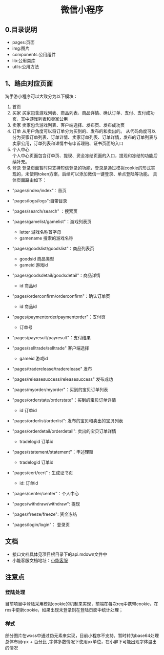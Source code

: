 # <center>微信小程序<center/>  

## 0.目录说明  

+ pages:页面  
+ img:图片  
+ components:公用组件  
+ lib:公用类库  
+ utils:公用方法  

## 1、路由对应页面  

  淘手游小程序可以大致分为以下模块：
  1. 首页  
  2. 买家
    买家包含游戏列表、商品列表、商品详情、确认订单、支付、支付成功页，其中游戏列表和卖家公用
  3. 卖家
    卖家包含游戏列表、客户端选择、发布页、发布成功页  
  4. 订单
    从用户角度可以将订单分为买到的、发布的和卖出的。
    从代码角度可以分为买家订单列表、订单详情、卖家订单列表、订单详情，发布的订单列表与卖家公用，订单列表和详情中有申诉理赔、证书页面的入口
  5. 个人中心  
    个人中心页面包含订单页、提现、资金冻结页面的入口，提现和冻结的功能后续补充。
  6. 登录
    登录页面暂时只支持短信登录的功能，登录是通过模拟cookie的形式实现的，未使用token方案，后续可以添加微信一键登录、单点登陆等功能。
  具体页面路由如下：
+ "pages/index/index"：首页  
+ "pages/logs/logs":自带目录  
+ "pages/search/search" ：搜索页  

+ "pages/gamelist/gamelist"：游戏列表页  
  + letter 游戏名称首字母
  + gamename 搜索的游戏名称
+ "pages/goodslist/goodslist"：商品列表页
  + goodsid 商品类型
  + gameid 游戏id
+ "pages/goodsdetail/goodsdetail"：商品详情  
  + id 商品id
+ "pages/orderconfirm/orderconfirm"：确认订单页  
  + id 商品id
+ "pages/paymentorder/paymentorder"：支付页
  + 订单号  
+ "pages/payresult/payresult"：支付结果  

+ "pages/selltrade/selltrade" 客户端选择
  + gameid 游戏id
+ "pages/traderelease/traderelease" 发布  
+ "pages/releasesuccess/releasesuccess" 发布成功  

+ "pages/myorder/myorder"：买到的宝贝订单列表
+ "pages/orderstate/orderstate"：买到的宝贝订单详情  
  + id 订单id
+ "pages/orderlist/orderlist": 发布的宝贝和卖出的宝贝列表
+ "pages/orderdetail/orderdetail": 卖出的宝贝订单详情  
  + tradelogid 订单id
+ "pages/statement/statement"：申述理赔  
  + tradelogid 订单id
+ "pages/cert/cert" : 生成证书页  
  + id: 订单id

+ "pages/center/center"：个人中心  
+ "pages/withdraw/withdraw": 提现
+ "pages/freeze/freeze": 资金冻结  
  
+ "pages/login/login"： 登录页  

## 文档

+ 接口文档具体见项目根目录下的api.mdown文件中  
+ 小能客服文档地址：[小能客服](http://doc3.xiaoneng.cn/ntalker.php?id=webb2b:start#%E9%9B%86%E6%88%90%E6%B5%81%E7%A8%8B1)

## 注意点

### 登陆处理  

  目前项目中登陆采用模拟cookie的机制来实现，前端在每次req中携带cookie，在res中更新cookie，如果出现未登录则在登陆页面中统计处理；

### 样式
  
  部分图片在wxss中通过伪元素来实现，目前小程序不支持，暂时转为base64处理
  总体布局rpx + 百分比 ,字体多数情况下使用px单位，在小屏下可能出现字体溢出的情况